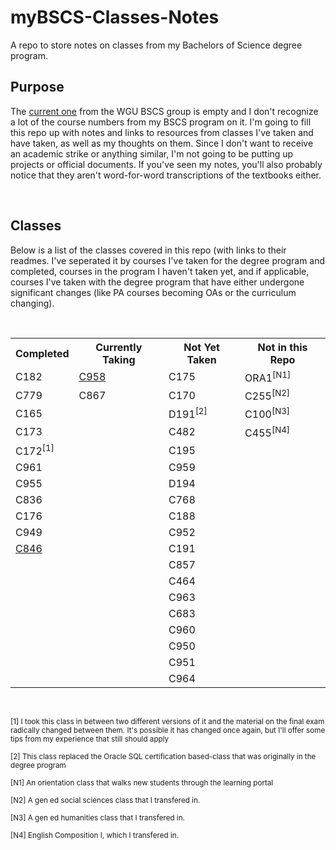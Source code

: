 # myBSCS-Classes-Notes
A repo to store notes on classes from my Bachelors of Science degree program.

## Purpose
<p>The <a href="https://github.com/WGU-BSCS/bscs-classes">current one</a> from the WGU BSCS group is empty and I don't recognize a lot of the course numbers from my BSCS program on it. I'm going to fill this repo up with notes and links to resources from classes I've taken and have taken, as well as my thoughts on them. Since I don't want to receive an academic strike or anything similar, I'm not going to be putting up projects or official documents. If you've seen my notes, you'll also probably notice that they aren't word-for-word transcriptions of the textbooks either.</p>
<br />

## Classes
<p>Below is a list of the classes covered in this repo (with links to their readmes. I've seperated it by courses I've taken for the degree program and completed, courses in the program I haven't taken yet, and if applicable, courses I've taken with the degree program that have either undergone significant changes (like PA courses becoming OAs or the curriculum changing).</p>
<br />
<table>
  <tr>
    <th>Completed</th>
    <th>Currently Taking</th>
    <th>Not Yet Taken</th>
    <th>Not in this Repo</th>
  </tr>
  <tr>
  <td>C182</td>
    <td><a href="https://github.com/Krautpaddy/myBSCS-Classes-Notes/blob/main/C958.md">C958</a></td>
      <td>C175</td>
       <td>ORA1<sup>[N1]</sup>
  </tr>
  <tr>
  <td>C779</td>
    <td>C867</td>
       <td>C170</td>
       <td>C255<sup>[N2]</sup></td>
  </tr>
  <tr>
  <td>C165</td>
    <td></td>
    <td>D191<sup>[2]</sup></td>
      <td>C100<sup>[N3]</sup></td>
  </tr>
  <tr>
  <td>C173</td>
        <td></td>
    <td>C482</td>
  <td>C455<sup>[N4]</sup></td>
  </tr>
  <tr>
    <td>C172<sup>[1]</sup></td>
        <td></td>
  <td>C195</td>
        <td></td>
  </tr>
  <tr>
  <td>C961</td>
      <td></td>
      <td>C959</td>
      <td></td>
  </tr>
  <tr>
  <td>C955</td>
      <td></td>
      <td>D194</td>
      <td></td>
  </tr>
  <tr>
  <td>C836</td>
      <td></td>
  <td>C768</td>
      <td></td>
  </tr>
  <tr>
  <td>C176</td>
      <td></td>
  <td>C188</td>
      <td></td>
  </tr>
  <tr>
  <td>C949</td>
      <td></td>
  <td>C952</td>
      <td></td>
  </tr>
  <tr>
  <td><a href="">C846</a></td>
      <td></td>
  <td>C191</td>
      <td></td>
  </tr>
    <tr>
      <td></td>
      <td></td>
  <td>C857</td>
      <td></td>
  </tr>
      <tr>
      <td></td>
      <td></td>
  <td>C464</td>
      <td></td>
  </tr>
      <tr>
      <td></td>
      <td></td>
  <td>C963</td>
      <td></td>
  </tr>
      <tr>
      <td></td>
      <td></td>
  <td>C683</td>
      <td></td>
  </tr>
      <tr>
      <td></td>
      <td></td>
  <td>C960</td>
      <td></td>
  </tr>
      <tr>
      <td></td>
      <td></td>
  <td>C950</td>
      <td></td>
  </tr>
      <tr>
      <td></td>
      <td></td>
  <td>C951</td>
      <td></td>
  </tr>
      <tr>
      <td></td>
      <td></td>
  <td>C964</td>
      <td></td>
  </tr>
</table>
  <br />
 <p><sub>[1] I took this class in between two different versions of it and the material on the final exam radically changed between them. It's possible it has changed once again, but I'll offer some tips from my experience that still should apply</sub></p>
 <p><sub>[2] This class replaced the Oracle SQL certification based-class that was originally in the degree program</sub></p>
  <p><sub>[N1] An orientation class that walks new students through the learning portal</sub></p>
  <p><sub>[N2] A gen ed social sciences class that I transfered in.</sub></p>
  <p><sub>[N3] A gen ed humanities class that I transfered in.</sub></p>
  <p><sub>[N4] English Composition I, which I transfered in.</sub></p>
  <br />
 
